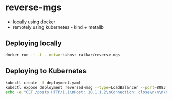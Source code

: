 reverse-mgs
================

* locally using docker
* remotely using kubernetes - kind + metallb

Deploying locally
-----------------
```bash
docker run -i -t --network=host raikar/reverse-mgs 
```

Deploying to Kubernetes
-----------------------
```bash
kubectl create -f deployment.yaml
kubectl expose deployment reversed-msg --type=LoadBalancer --port=8083 --target-port=8083
echo -e "GET /posts HTTP/1.1\nHost: 10.1.1.2\nConnection: close\n\n\n\n" | nc 172.18.0.22 8083
```
